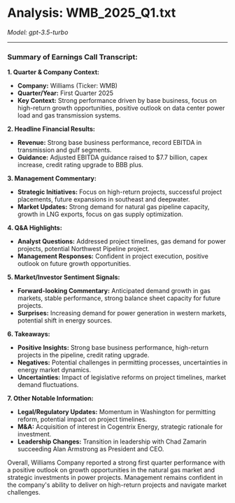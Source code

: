# Analysis: WMB_2025_Q1.txt

*Model: gpt-3.5-turbo*

---

### Summary of Earnings Call Transcript:

**1. Quarter & Company Context:**
- **Company:** Williams (Ticker: WMB)
- **Quarter/Year:** First Quarter 2025
- **Key Context:** Strong performance driven by base business, focus on high-return growth opportunities, positive outlook on data center power load and gas transmission systems.

**2. Headline Financial Results:**
- **Revenue:** Strong base business performance, record EBITDA in transmission and gulf segments.
- **Guidance:** Adjusted EBITDA guidance raised to $7.7 billion, capex increase, credit rating upgrade to BBB plus.

**3. Management Commentary:**
- **Strategic Initiatives:** Focus on high-return projects, successful project placements, future expansions in southeast and deepwater.
- **Market Updates:** Strong demand for natural gas pipeline capacity, growth in LNG exports, focus on gas supply optimization.

**4. Q&A Highlights:**
- **Analyst Questions:** Addressed project timelines, gas demand for power projects, potential Northwest Pipeline project.
- **Management Responses:** Confident in project execution, positive outlook on future growth opportunities.

**5. Market/Investor Sentiment Signals:**
- **Forward-looking Commentary:** Anticipated demand growth in gas markets, stable performance, strong balance sheet capacity for future projects.
- **Surprises:** Increasing demand for power generation in western markets, potential shift in energy sources.

**6. Takeaways:**
- **Positive Insights:** Strong base business performance, high-return projects in the pipeline, credit rating upgrade.
- **Negatives:** Potential challenges in permitting processes, uncertainties in energy market dynamics.
- **Uncertainties:** Impact of legislative reforms on project timelines, market demand fluctuations.

**7. Other Notable Information:**
- **Legal/Regulatory Updates:** Momentum in Washington for permitting reform, potential impact on project timelines.
- **M&A:** Acquisition of interest in Cogentrix Energy, strategic rationale for investment.
- **Leadership Changes:** Transition in leadership with Chad Zamarin succeeding Alan Armstrong as President and CEO.

Overall, Williams Company reported a strong first quarter performance with a positive outlook on growth opportunities in the natural gas market and strategic investments in power projects. Management remains confident in the company's ability to deliver on high-return projects and navigate market challenges.